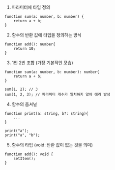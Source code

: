 1. 파라미터에 타입 정의
```
function sum(a: number, b: number) {
    return a + b;
}
```

2. 함수의 반환 값에 타입을 정의하는 방식
```
function add(): number{
    return 10;
}
```

3. 1번 2번 조합 (가장 기본적인 모습)
```
function sum(a: number, b: number): number{
    return a + b;
}

sum(1, 2); // 3
sum(1, 2, 3); // 파라미터 개수가 일치하지 않아 에러 발생
```

4. 함수의 옵셔널
```
function print(a: string, b?: string){
    ...
}

print("a");
print("a", "b");
```

5. 함수의 타입 (void: 반환 값이 없는 것을 의미)
```
function add(): void {
    setItem();
}
```